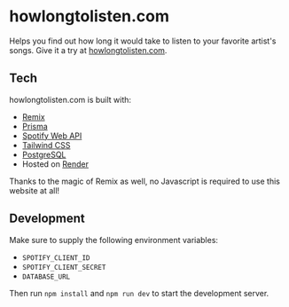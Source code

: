 # howlongtolisten.com

Helps you find out how long it would take to listen to your favorite artist's songs. Give it a try at [howlongtolisten.com](https://howlongtolisten.com).

## Tech

howlongtolisten.com is built with:
- [Remix](https://remix.run)
- [Prisma](https://prisma.io)
- [Spotify Web API](https://developer.spotify.com/documentation/web-api/)
- [Tailwind CSS](https://tailwindcss.com)
- [PostgreSQL](https://www.postgresql.org/)
- Hosted on [Render](https://render.com)

Thanks to the magic of Remix as well, no Javascript is required to use this website at all!

## Development

Make sure to supply the following environment variables:
- `SPOTIFY_CLIENT_ID`
- `SPOTIFY_CLIENT_SECRET`
- `DATABASE_URL`

Then run `npm install` and `npm run dev` to start the development server.

